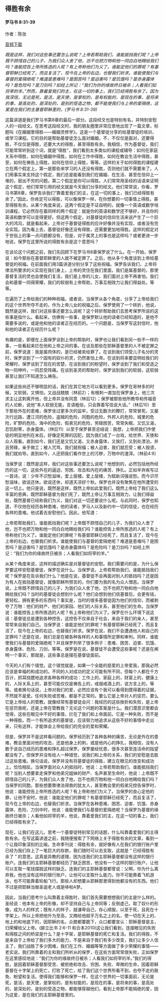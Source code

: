 ﻿## 得胜有余

#### 罗马书 8:31-39

作者：陈张

[音频下载](https://link.jscdn.cn/1drv/aHR0cHM6Ly8xZHJ2Lm1zL3UvcyFBaW5LWUhaYVJhLW5saTRkbDYzRFFudU10cEZFP2U9TXhsRGQz.m4a)  

*既是这样，我们对这些事还要怎么说呢？上帝若帮助我们，谁能抵挡我们呢？上帝既不顾惜自己的儿子，为我们众人舍了他，岂不也把万物和他一同白白地赐给我们吗？谁能控告上帝所拣选的人呢？有上帝称他们为义了。谁能定他们的罪呢？有基督耶稣已经死了，而且复活了，现今在上帝的右边，也替我们祈求。谁能使我们与基督的爱隔绝呢？难道是患难吗？是困苦吗？是迫害吗？是饥饿吗？是赤身露体吗？是危险吗？是刀剑吗？如经上所记：“我们为你的缘故终日被杀；人看我们如将宰的羊。”然而，靠着爱我们的主，在这一切的事上，我们已经得胜有余了。因为我深信，无论是死，是活，是天使，是掌权的，是有权能的，是现在的事，是将来的事，是高处的，是深处的，是别的受造之物，都不能使我们与上帝的爱隔绝，这爱是在我们的主基督耶稣里的。(罗马书 8:31-39)*

这篇讲道是我们罗马书第8章的最后一部分。这段经文也是特别有名，并特别安慰人的一段经文。在思考这段经文时，我的朋友圈里非常应景地出现了一篇文章，标题叫《在婚姻里得胜——婚姻灵修学》。这是一个基督徒分享的给基督徒的培训，或学习课程。它的目的是帮助基督徒怎么面对婚姻，不，不仅仅是面对，还要得胜，不仅仅是得胜，还要大大的得胜，甚至得胜有余。我相信，作为基督徒，我们可能常常听到这个词，就是“得胜”，我们看到太多类似的课程或辅导：如何在家庭关系中得胜，如何在婚姻中得胜，如何在工作中得胜，如何在教会生活中得胜，甚至，如何在祷告上得胜，如何在信仰上得胜，等等。这样的关于如何得胜的课程建立在两个假定上，第一是那些来学习的人还没有得胜，否则他们就不需要来了。人们用事实来支持这个假定，我们总是能看到我们在婚姻、在生活、甚至在信仰上一堆的，层出不穷的问题。第二个假定是你可以得胜。人们常常用圣经的话语来证明这个假定，他们常常引用的经文就是今天我们分享的经文。他们常常说，你看，罗马书第8章，保罗告诉我们“靠着爱我们的主，在这一切的事上，我们已经得胜有余了。”因此，你肯定可以得胜，可以像保罗一样，在你想要的一切事情上得胜，甚至得胜有余。从某个角度来说，这两个假定是不证自明的，就像一个英语或数学培训课程，它必然存在着同样的两个假定：就是你的英语和数学还不够好，并且你的英语和数学可以变得更好。但这两个假定，对基督徒的信仰生活来说产生了一个巨大的鸿沟，就是看起来，上帝对于基督徒得胜的应许好像并没有实现，或者没有完全实现。因为看上去，基督徒好像还没有得胜，还需要更加地得胜。这样的假定对于世俗上的事一点问题都没有，但是，对于属灵上的事也是这样吗？或者更进一步地说，保罗在这里所说的得胜有余是这个意思吗？

在谈论这个问题之前，我们先回顾下在罗马书8章保罗说了什么。在一开始，保罗说：如今那些在基督耶稣里的人就不被定罪了。之后，他从多个角度谈到上帝给基督徒的祝福。在前面我们用3篇讲道分别分享了这些祝福。保罗告诉我们，上帝将律法所要求的义实现在我们身上，上帝的灵住在我们里面，我们是属基督的，那使基督复活的灵也会使我们复活，我们是上帝的儿女，我们面对上帝不再害怕，我们会和基督一同得荣耀，我们的软弱有上帝帮助，万事互相效力让我们得益处。等等。

在遍历了上帝给我们的种种祝福，或者说，当保罗从各个角度，分享了上帝给我们的这个世界所夺不走的，作为上帝儿女的祝福之后，保罗使用了一个转折，他说，既然是这样，我们对这些事还要怎么说呢？这个转折帮助我们去思考保罗所说的这些事是指什么。看起来，仿佛有一些事，是保罗默认他的读者已经知道的，是他不需要多说的，或是他和他的读者正在经历的。一个问题是，当保罗写这封信时，他和他的读者正在经历什么呢？

有趣的是，即便在上面保罗谈到上帝的帮助时，保罗也让我们看到另一些不一样的事，一些看起来拦在他和上帝之间的事。在谈及那些在耶稣基督里的人不被定罪之前，保罗说道：我是属肉体的，是已经被卖给罪了。在谈到我们领受儿子名分的灵时，保罗谈到了一个固有的奴仆的灵，仍然害怕上帝。在谈到将来要显明给我们的荣耀时，保罗谈到了现在的苦楚，在谈到我们的盼望时，保罗谈到了我们和受造之物一同呻吟，一同忍受阵痛。在谈到圣灵的帮助时，保罗谈到我们的软弱，这软弱甚至让我们不知道怎么祷告。

如果这些尚还不够明显的话，我们在其它地方可以看到更多。保罗在哥林多的时候，又软弱，又惧怕，又战战兢兢（林前2）；有根刺一直加在保罗身上，他三次求主让这刺离开他，但上帝并没有同意（林后12）；保罗被那些他所教导和传福音的人论断，说他“本人软弱无能，言语粗俗，只会靠着写信说大话。”（林后10）至于那些外在的患难，保罗坐过更多次的监牢，受过无数次的鞭打，常常冒死，又屡次行远路，遭江河的危险，盗贼的危险，同胞的危险，外邦人的危险，城里的危险，旷野的危险，海中的危险，假弟兄的危险，劳碌困苦，常常失眠，又饥又渴，忍饥耐寒，赤身露体。（林后11）以至于保罗甚至总结说：我想，上帝把我们作使徒的明显地列在末后，好像定死罪的囚犯，因为我们成了一台戏，给世界、天使和众人观看。直到如今，我们还是又饥又渴，又赤身露体，又挨打，又到处漂泊，并且劳碌，亲手做工；被人咒骂，我们就祝福；被人迫害，我们就忍受；被人毁谤，我们就劝导。直到如今，人还把我们看作世上的污秽，万物中的渣滓。（林前4:9）

当保罗说：既然是这样，我们对这些事还要怎么说呢？他想到的，必然包括他所经历的这一切，这些外在的逼迫、穷困、攻击和内在的痛苦、挣扎。正如辛弃疾写过一首诗，说：少年不识愁滋味，爱上层楼。爱上层楼，为赋新词强说愁。而今识尽愁滋味，欲说还休。欲说还休，却道天凉好个秋。保罗也并没有聚焦在他所遭受的这一切上。他只是说，既然是这样，既然上帝如此爱我们，既然上帝给了我们这么丰富的恩典，既然耶稣基督为我们死了，既然上帝让万事互相效力，让我们得益处，既然基督已经称我们为义，我们对这一切还要说什么呢。与此同时，保罗也知道，不仅他在经历各种患难，他的读者，罗马人以及新约中一切的信徒，也在经历各样的患难。他试着去安慰他们。因此，他写道：

上帝若帮助我们，谁能抵挡我们呢？上帝既不顾惜自己的儿子，为我们众人舍了他，岂不也把万物和他一同白白地赐给我们吗？谁能控告上帝所拣选的人呢？有上帝称他们为义了。谁能定他们的罪呢？有基督耶稣已经死了，而且复活了，现今在上帝的右边，也替我们祈求。谁能使我们与基督的爱隔绝呢？难道是患难吗？是困苦吗？是迫害吗？是饥饿吗？是赤身露体吗？是危险吗？是刀剑吗？如经上所记：“我们为你的缘故终日被杀；人看我们如将宰的羊。”

从某个角度来说，这样的描述确实是对基督徒的安慰。我们需要问的是，为什么保罗要这样安慰基督徒，保罗在说什么。当保罗说，上帝若帮助我们，谁能抵挡我们呢？保罗是在告诉我们什么？他是在说，基督徒不会再面对别人的抵挡吗？还是因为有人在抵挡基督徒，就像耶稣所预言的，你们要为我的名为众人憎恶。当保罗说，上帝既不顾惜自己的儿子，为我们众人舍了他，岂不也把万物和他一同白白地赐给我们吗？当时的基督徒会想到什么呢？他们会想到他们信基督后，会更有钱，更轻松，拥有更多的东西吗？事实是，当时的很多基督徒因为他们的信仰，而被剥夺了万物：他们的财产、他们的家园、他们的人际关系，甚至他们的生命。当保罗说：谁能控告上帝所拣选的人呢？有上帝称他们为义了。保罗在什么环境下说这话：基督徒总是遭到各种控告，这控告不仅来自于社会，来自于我们的亲人，甚至常常来自我们自己。当保罗说：谁能定他们的罪呢？有基督耶稣已经死了，而且复活了，现今在上帝的右边，也替我们祈求。保罗在说，我们不会遭遇他人和自己的定罪吗？还是在说，我们总是在被各种各样的人和事情所定罪和审判。同样，谁能使我们与基督的爱隔绝呢？并且保罗列举了很多例子：患难、困苦、迫害、饥饿、赤身露体、危险、刀剑，等等。保罗是在说，基督徒不会遭受这些事呢？还是在阐明一个事实，那就是，这些事总是摆在基督徒面前。

今天的人们有个错觉。这个错觉就是，如果一个全能的慈爱的上帝爱我，那我必然应该是幸福的和成功的。不同的人对成功的定义可能有所不同，但每个人都在千方百计，抓耳挠腮地追求各种各样的成功：工作上的，家庭上的，财富上的，健康上的，人际关系上的，甚至可能仅仅是祷告上的，戒烟戒酒上的，说方言上的，等等。或者换句话说，上帝对我们的爱，必然应该有个我可以看得到摸得着的证据，不然就不是爱。任何失败或苦难，都是不正常的。要么它是上帝对人的惩罚，要么它是上帝给人的管教。就像经常有基督徒会问：我经历的这些挫折和失败，是上帝在惩罚我呢，还是上帝在管教我？无论这个问题的答案是什么。我们潜意识里都会觉得，这些在眼见中不好的事情，拦在了我们和上帝面前。它是一种失败，而不是一种得胜。而一个有所追求的基督徒，应该努力地追求从这些不好的事情中走出来，只有这样，才能体会上帝给我们的完全的爱和荣耀。

但是，保罗并不是这样看问题的。保罗经历到了各种各种的痛苦，无论是外在的患难，教会里面对他的攻击，还是他身上的刺，或是他内心的挣扎，我相信，没有人敢于说自己经历的患难和挣扎超过保罗。保罗屡经忧患，很多次甚至连活命的指望都没有了。但保罗并没有给人一种错觉，说我们和上帝的关系，我们的安慰是去胜过这些患难。换句话说，保罗并没有将基督徒的得胜，建立在眼见的改变和成功上。恰恰相反。当保罗面对众人的抵挡时，他说：上帝若帮助我们，谁能抵挡我们呢？当别人想要拿走保罗和他弟兄姐妹的财产、名声甚至生命时，他说：上帝既不顾惜自己的儿子，为我们众人舍了他，岂不也把万物和他一同白白地赐给我们吗？当保罗的同胞，那些想要靠律法得救的犹太人，甚至教会里的假弟兄控告保罗时，他说：谁能控告上帝所拣选的人呢？有上帝称他们为义了。当保罗的良心定他的罪，让他不安时，他说：谁能定他们的罪呢？有基督耶稣已经死了，而且复活了，现今在上帝的右边，也替我们祈求。当保罗在各种患难、困苦、迫害、饥饿、赤身露体、危险、刀剑中时，他说：谁能使我们与基督的爱隔绝呢？当保罗为基督的缘故终日被杀；人看他如将宰的羊，他说，靠着爱我们的主，在这一切的事上，我们已经得胜有余了。

现在，让我们在这儿，思考一个基督徒特别常见的话题，什么叫靠着爱我们的主得胜有余。在写这篇讲道之前，我随便搜索了下网络上关于得胜有余的文章，看到一个让我印象深刻的比喻。生命季刊说：得胜有余，就好像有人在我们的银行账户里已经为我们存上了一笔巨大的存款，我们随时可以去支取，这就是 “ 已经得胜有余了 ” 的意思。这真是异教的道理，因为连我们的主耶稣基督都没有这样的银行账户。连我们的主耶稣基督都经历了缺乏困苦，他没有一个这样的银行账户，让他可以支取一笔钱摆脱这样的缺乏。连我们的主耶稣基督都曾说：父啊，你为什么离弃我，他也没有这样的银行账户，让他可以支取什么能力。你不可能靠着飞机游泳，也不可能靠着轮船飞行。那些人却想要从耶稣那里得到他都没有的东西。他们不过是把耶稣当做圣诞老人或是哆啦A梦。

因此，当我们思考什么叫靠着主得胜时，我们首先需要想想我们的主是什么样的。圣经说：他本有上帝的形像，却不坚持自己与上帝同等；反倒虚己，取了奴仆的形像，成为人的样式；既有人的样子，就谦卑自己，存心顺服，以至于死，且死在十字架上。所以上帝把他升为至高，又赐给他超乎万名之上的名，使一切在天上的、地上的和地底下的，因耶稣的名，众膝都要跪下，众口都要宣认：耶稣基督是主，归荣耀给父上帝。(腓立比书 2:6-11 和合本2010)这让我们看到，连接眼见的失败和得胜之间的桥梁是什么？是十字架，是耶稣基督的死亡和复活。我们的得胜，不是来自于上帝给了我们多大的能力，不是来自于我们有多少改变，我们让多少人信主了，我们战胜了多少困难，我们在工作、婚姻等等方面做了多少荣耀的事情——老实说，我们所靠着的主和我们所听从的保罗，在这些方面常常很失败，正如保罗在这里感叹地说：“我们为你的缘故终日被杀；人看我们如将宰的羊。”我们的得胜，是因着耶稣基督那受苦、被拒绝和攻击、穷困、失败、卑微的生命，因着耶稣基督在十字架上的死亡，打败了死亡，给了我们这个世界所看不到，也夺不走的赦免、盼望和复活。使得我们能够和保罗一样，在这个世界的一切事面前，无论是死，是活，是天使，是掌权的，是有权能的，是现在的事，是将来的事，是高处的，是深处的，是别的受造之物，都能够穿越他们，看到上帝那不能隔绝的爱，因为这爱，是在我们的主耶稣基督里的。